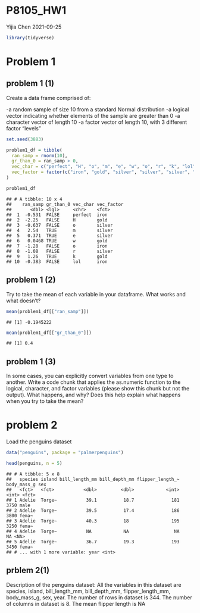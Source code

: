 P8105\_HW1
================
Yijia Chen
2021-09-25

``` r
library(tidyverse)
```

# Problem 1

## problem 1 (1)

Create a data frame comprised of:

-a random sample of size 10 from a standard Normal distribution -a
logical vector indicating whether elements of the sample are greater
than 0 -a character vector of length 10 -a factor vector of length 10,
with 3 different factor “levels”

``` r
set.seed(3883)

problem1_df = tibble(
  ran_samp = rnorm(10),
  gr_than_0 = ran_samp > 0,
  vec_char = c("perfect", "H", "o", "m", "e", "w", "o", "r", "k", "lol"),
  vec_factor = factor(c("iron", "gold", "silver", "silver", "silver", "gold", "iron", "silver", "gold", "iron"))
)

problem1_df
```

    ## # A tibble: 10 x 4
    ##    ran_samp gr_than_0 vec_char vec_factor
    ##       <dbl> <lgl>     <chr>    <fct>     
    ##  1  -0.531  FALSE     perfect  iron      
    ##  2  -2.25   FALSE     H        gold      
    ##  3  -0.637  FALSE     o        silver    
    ##  4   2.54   TRUE      m        silver    
    ##  5   0.371  TRUE      e        silver    
    ##  6   0.0468 TRUE      w        gold      
    ##  7  -1.28   FALSE     o        iron      
    ##  8  -1.08   FALSE     r        silver    
    ##  9   1.26   TRUE      k        gold      
    ## 10  -0.383  FALSE     lol      iron

## problem 1 (2)

Try to take the mean of each variable in your dataframe. What works and
what doesn’t?

``` r
mean(problem1_df[["ran_samp"]])
```

    ## [1] -0.1945222

``` r
mean(problem1_df[["gr_than_0"]])
```

    ## [1] 0.4

## problem 1 (3)

In some cases, you can explicitly convert variables from one type to
another. Write a code chunk that applies the as.numeric function to the
logical, character, and factor variables (please show this chunk but not
the output). What happens, and why? Does this help explain what happens
when you try to take the mean?

# problem 2

Load the penguins dataset

``` r
data("penguins", package = "palmerpenguins")

head(penguins, n = 5)
```

    ## # A tibble: 5 x 8
    ##   species island bill_length_mm bill_depth_mm flipper_length_~ body_mass_g sex  
    ##   <fct>   <fct>           <dbl>         <dbl>            <int>       <int> <fct>
    ## 1 Adelie  Torge~           39.1          18.7              181        3750 male 
    ## 2 Adelie  Torge~           39.5          17.4              186        3800 fema~
    ## 3 Adelie  Torge~           40.3          18                195        3250 fema~
    ## 4 Adelie  Torge~           NA            NA                 NA          NA <NA> 
    ## 5 Adelie  Torge~           36.7          19.3              193        3450 fema~
    ## # ... with 1 more variable: year <int>

## prblem 2(1)

Description of the penguins dataset: All the variables in this dataset
are species, island, bill\_length\_mm, bill\_depth\_mm,
flipper\_length\_mm, body\_mass\_g, sex, year. The number of rows in
dataset is 344. The number of columns in dataset is 8. The mean flipper
length is NA
